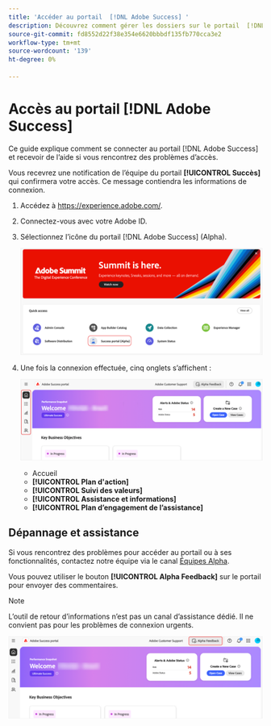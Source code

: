 ```yaml
---
title: 'Accéder au portail  [!DNL Adobe Success] '
description: Découvrez comment gérer les dossiers sur le portail  [!DNL Adobe Success] .
source-git-commit: fd8552d22f38e354e6620bbbdf135fb770cca3e2
workflow-type: tm+mt
source-wordcount: '139'
ht-degree: 0%

---
```


# Accès au portail [!DNL Adobe Success]

Ce guide explique comment se connecter au portail [!DNL Adobe Success] et recevoir de l’aide si vous rencontrez des problèmes d’accès.

Vous recevrez une notification de l’équipe du portail **[!UICONTROL Succès]** qui confirmera votre accès. Ce message contiendra les informations de connexion.

1. Accédez à https://experience.adobe.com/.
1. Connectez-vous avec votre Adobe ID.
1. Sélectionnez l’icône du portail [!DNL Adobe Success] (Alpha).

   ![alpha-success-portal-alpha](assets/alpha-success-portal-alpha.png)



1. Une fois la connexion effectuée, cinq onglets s’affichent :

   ![adobe-success-portal-tabs](assets/adobe-success-portal-tabs.png)


   * Accueil
   * **[!UICONTROL Plan d&#39;action]**
   * **[!UICONTROL Suivi des valeurs]**
   * **[!UICONTROL Assistance et informations]**
   * **[!UICONTROL Plan d’engagement de l’assistance]**

## Dépannage et assistance

Si vous rencontrez des problèmes pour accéder au portail ou à ses fonctionnalités, contactez notre équipe via le canal [Équipes Alpha](https://teams.microsoft.com/l/channel/19:h-GcuAZs9uF05rervqTdx2U27ohYINuRUIfbMte9B-U1@thread.tacv2/General?groupId=02b87789-3475-47e4-94c1-0981f63ae89f&tenantId=fa7b1b5a-7b34-4387-94ae-d2c178decee1).   

Vous pouvez utiliser le bouton **[!UICONTROL Alpha Feedback]** sur le portail pour envoyer des commentaires.

>[!NOTE]
>
>L’outil de retour d’informations n’est pas un canal d’assistance dédié. Il ne convient pas pour les problèmes de connexion urgents.

![adobe-success-portal-home](assets/adobe-success-portal-home.png)


